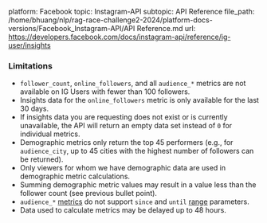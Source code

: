 platform: Facebook
topic: Instagram-API
subtopic: API Reference
file_path: /home/bhuang/nlp/rag-race-challenge2-2024/platform-docs-versions/Facebook_Instagram-API/API Reference.md
url: https://developers.facebook.com/docs/instagram-api/reference/ig-user/insights

### Limitations

* `follower_count`, `online_followers`, and all `audience_*` metrics are not available on IG Users with fewer than 100 followers.
* Insights data for the `online_followers` metric is only available for the last 30 days.
* If insights data you are requesting does not exist or is currently unavailable, the API will return an empty data set instead of `0` for individual metrics.
* Demographic metrics only return the top 45 performers (e.g., for `audience_city`, up to 45 cities with the highest number of followers can be returned).
* Only viewers for whom we have demographic data are used in demographic metric calculations.
* Summing demographic metric values may result in a value less than the follower count (see previous bullet point).
* `audience_*` [metrics](#metrics-and-periods) do not support `since` and `until` [range](#range) parameters.
* Data used to calculate metrics may be delayed up to 48 hours.